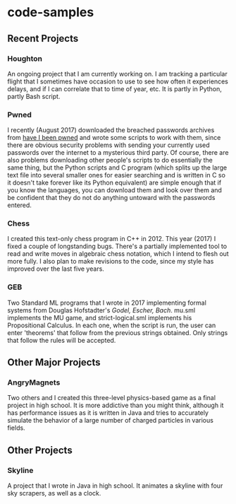 # code-samples

## Recent Projects

### Houghton
An ongoing project that I am currently working on. I am tracking a particular flight that I sometimes have occasion to use to see how often it experiences delays, and if I can correlate that to time of year, etc. It is partly in Python, partly Bash script.

### Pwned
I recently (August 2017) downloaded the breached passwords archives from [have I been pwned](https://haveibeenpwned.com/) and wrote some scripts to work with them, since there are obvious security problems with sending your currently used passwords over the internet to a mysterious third party. Of course, there are also problems downloading other people's scripts to do essentially the same thing, but the Python scripts and C program (which splits up the large text file into several smaller ones for easier searching and is written in C so it doesn't take forever like its Python equivalent) are simple enough that if you know the languages, you can download them and look over them and be confident that they do not do anything untoward with the passwords entered.

### Chess
I created this text-only chess program in C++ in 2012. This year (2017) I fixed a couple of longstanding bugs. There's a partially implemented tool to read and write moves in algebraic chess notation, which I intend to flesh out more fully. I also plan to make revisions to the code, since my style has improved over the last five years.

### GEB
Two Standard ML programs that I wrote in 2017 implementing formal systems from Douglas Hofstadter's _Godel, Escher, Bach_. mu.sml implements the MU game, and strict-logical.sml implements his Propositional Calculus. In each one, when the script is run, the user can enter 'theorems' that follow from the previous strings obtained. Only strings that follow the rules will be accepted.

## Other Major Projects

### AngryMagnets
Two others and I created this three-level physics-based game as a final project in high school. It is more addictive than you might think, although it has performance issues as it is written in Java and tries to accurately simulate the behavior of a large number of charged particles in various fields. 

## Other Projects

### Skyline
A project that I wrote in Java in high school. It animates a skyline with four sky scrapers, as well as a clock.
